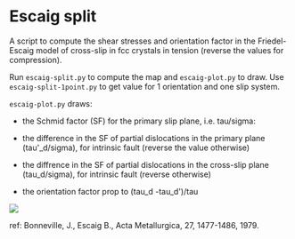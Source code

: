 # Escaig split

A script to compute the shear stresses and orientation factor in the Friedel-Escaig model of cross-slip in fcc crystals in tension (reverse the values for compression).

Run ```escaig-split.py``` to compute the map and ```escaig-plot.py``` to draw. Use ```escaig-split-1point.py``` to get value for 1 orientation and one slip system.

```escaig-plot.py``` draws:

- the Schmid factor (SF) for the primary slip plane, i.e. tau/sigma:

- the difference in the SF of partial dislocations in the primary plane (tau'_d/sigma), for intrinsic fault (reverse the value otherwise)

- the diffrence in the SF of partial dislocations in the cross-slip plane (tau_d/sigma), for intrinsic fault (reverse otherwise)

- the orientation factor prop to (tau_d -tau_d')/tau

![](img.png)

ref: Bonneville, J., Escaig B., Acta Metallurgica, 27, 1477-1486, 1979.
